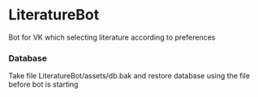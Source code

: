 # LiteratureBot
Bot for VK which selecting literature according to preferences

### Database

Take file LiteratureBot/assets/db.bak and restore database using the file before bot is starting
